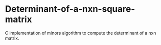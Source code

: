 # Determinant-of-a-nxn-square-matrix
C implementation of minors algorithm to compute the determinant of a nxn matrix.
